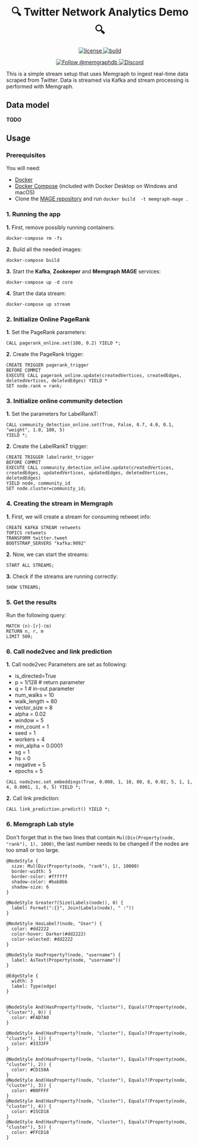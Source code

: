 <h1 align="center">
 🔍 Twitter Network Analytics Demo 🔍
</h1>

<p align="center">
  <a href="https://github.com/g-despot/twitter-network-analysis/blob/main/LICENSE">
    <img src="https://img.shields.io/github/license/g-despot/twitter-network-analysis" alt="license" title="license"/>
  </a>
  <a href="https://github.com/g-despot/twitter-network-analysis">
    <img src="https://img.shields.io/badge/PRs-welcome-brightgreen.svg" alt="build" title="build"/>
  </a>
</p>

<p align="center">
  <a href="https://twitter.com/intent/follow?screen_name=memgraphdb">
    <img src="https://img.shields.io/badge/Twitter-1DA1F2?style=for-the-badge&logo=twitter&logoColor=white" alt="Follow @memgraphdb"/>
  </a>
  <a href="https://memgr.ph/join-discord">
    <img src="https://img.shields.io/badge/Discord-7289DA?style=for-the-badge&logo=discord&logoColor=white" alt="Discord"/>
  </a>
</p>

This is a simple stream setup that uses Memgraph to ingest real-time data scraped from Twitter. 
Data is streamed via Kafka and stream processing is performed with Memgraph.

## Data model

**TODO**

## Usage

### Prerequisites

You will need:
* [Docker](https://docs.docker.com/get-docker/)
* [Docker Compose](https://docs.docker.com/compose/install/) (included with
  Docker Desktop on Windows and macOS)
* Clone the [MAGE repository](https://github.com/memgraph/mage) and run `docker build  -t memgraph-mage .`

### 1. Running the app

**1.** First, remove possibly running containers:

```
docker-compose rm -fs
```

**2.** Build all the needed images:

```
docker-compose build
```

**3.** Start the **Kafka**, **Zookeeper** and **Memgraph MAGE** services:

```
docker-compose up -d core
```

**4.** Start the data stream:

```
docker-compose up stream
```

### 2. Initialize Online PageRank

**1.** Set the PageRank parameters:

```cypher
CALL pagerank_online.set(100, 0.2) YIELD *;
```

**2.** Create the PageRank trigger:

```cypher
CREATE TRIGGER pagerank_trigger
BEFORE COMMIT
EXECUTE CALL pagerank_online.update(createdVertices, createdEdges, deletedVertices, deletedEdges) YIELD *
SET node.rank = rank;
```

### 3. Initialize online community detection 

**1.** Set the parameters for LabelRankT:
```cypher
CALL community_detection_online.set(True, False, 0.7, 4.0, 0.1, "weight", 1.0, 100, 5)
YIELD *;
```

**2.** Create the LabelRankT trigger:
```cypher
CREATE TRIGGER labelrankt_trigger 
BEFORE COMMIT
EXECUTE CALL community_detection_online.update(createdVertices, createdEdges, updatedVertices, updatedEdges, deletedVertices, deletedEdges) 
YIELD node, community_id
SET node.cluster=community_id;

```

### 4. Creating the stream in Memgraph

**1.** First, we will create a stream for consuming retweet info:

```cypher
CREATE KAFKA STREAM retweets 
TOPICS retweets 
TRANSFORM twitter.tweet 
BOOTSTRAP_SERVERS "kafka:9092"
```

**2.** Now, we can start the streams:

```cypher
START ALL STREAMS;
```

**3.** Check if the streams are running correctly:

```cypher
SHOW STREAMS;
```
### 5. Get the results

Run the following query:

```cypher
MATCH (n)-[r]-(m) 
RETURN n, r, m 
LIMIT 500;
```

### 6. Call node2vec and link prediction
**1.** Call node2vec
Parameters are set as following:
* is_directed=True
* p = 1/128  # return parameter
* q = 1  # in-out parameter
* num_walks = 10
* walk_length = 80
* vector_size = 8
* alpha = 0.02
* window = 5
* min_count = 1
* seed = 1
* workers = 4
* min_alpha = 0.0001
* sg = 1
* hs = 0
* negative = 5
* epochs = 5

```cypher
CALL node2vec.set_embeddings(True, 0.008, 1, 10, 80, 8, 0.02, 5, 1, 1, 4, 0.0001, 1, 0, 5) YIELD *;
```

**2.** Call link prediction:
```cypher
CALL link_prediction.predict() YIELD *;
```


### 6. Memgraph Lab style

Don't forget that in the two lines that contain `Mul(Div(Property(node, "rank"), 1), 1000)`, 
the last number needs to be changed if the nodes are too small or too large.

```
@NodeStyle {
  size: Mul(Div(Property(node, "rank"), 1), 10000)
  border-width: 5
  border-color: #ffffff
  shadow-color: #bab8bb
  shadow-size: 6
}

@NodeStyle Greater?(Size(Labels(node)), 0) {
  label: Format(":{}", Join(Labels(node), " :"))
}

@NodeStyle HasLabel?(node, "User") {
  color: #dd2222
  color-hover: Darker(#dd2222)
  color-selected: #dd2222
}

@NodeStyle HasProperty?(node, "username") {
  label: AsText(Property(node, "username"))
}

@EdgeStyle {
  width: 3
  label: Type(edge)
}


@NodeStyle And(HasProperty?(node, "cluster"), Equals?(Property(node, "cluster"), 0)) {
  color: #FAD7A0
}

@NodeStyle And(HasProperty?(node, "cluster"), Equals?(Property(node, "cluster"), 1)) {
  color: #3333FF
}

@NodeStyle And(HasProperty?(node, "cluster"), Equals?(Property(node, "cluster"), 2)) {
  color: #CD158A
}
@NodeStyle And(HasProperty?(node, "cluster"), Equals?(Property(node, "cluster"), 3)) {
  color: #00FFFF
}
@NodeStyle And(HasProperty?(node, "cluster"), Equals?(Property(node, "cluster"), 4)) {
  color: #15CD18
}
@NodeStyle And(HasProperty?(node, "cluster"), Equals?(Property(node, "cluster"), 5)) {
  color: #FFCD18
}


```

